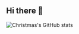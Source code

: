 ## Hi there 👋
![Christmas's GitHub stats](https://github-readme-stats.vercel.app/api?username=fueny&show_icons=true&theme=tokyonight)
